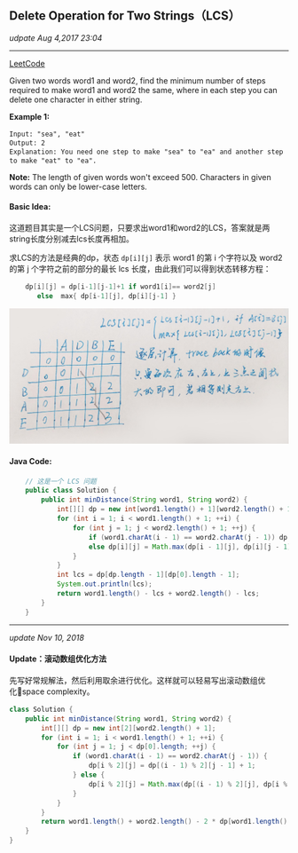 ## Delete Operation for Two Strings（LCS）
_udpate Aug 4,2017 23:04_

---
[LeetCode](https://leetcode.com/problems/delete-operation-for-two-strings/description/)

Given two words word1 and word2, find the minimum number of steps required to make word1 and word2 the same, where in each step you can delete one character in either string.

**Example 1:**

    Input: "sea", "eat"
    Output: 2
    Explanation: You need one step to make "sea" to "ea" and another step to make "eat" to "ea".
    
**Note:**
The length of given words won't exceed 500.
Characters in given words can only be lower-case letters.

#### Basic Idea:
这道题目其实是一个LCS问题，只要求出word1和word2的LCS，答案就是两string长度分别减去lcs长度再相加。

求LCS的方法是经典的dp，状态 `dp[i][j]` 表示 word1 的第 i 个字符以及 word2 的第 j 个字符之前的部分的最长 lcs 长度，由此我们可以得到状态转移方程：
```java
    dp[i][j] = dp[i-1][j-1]+1 if word1[i]== word2[j]
       else  max{ dp[i-1][j], dp[i][j-1] }
```
![](/assets/WechatIMG8.jpg)

#### Java Code:
```java
    // 这是一个 LCS 问题
    public class Solution {
        public int minDistance(String word1, String word2) {
            int[][] dp = new int[word1.length() + 1][word2.length() + 1];
            for (int i = 1; i < word1.length() + 1; ++i) {
                for (int j = 1; j < word2.length() + 1; ++j) {
                    if (word1.charAt(i - 1) == word2.charAt(j - 1)) dp[i][j] = dp[i - 1][j - 1] + 1;
                    else dp[i][j] = Math.max(dp[i - 1][j], dp[i][j - 1]);
                }
            }
            int lcs = dp[dp.length - 1][dp[0].length - 1];
            System.out.println(lcs);
            return word1.length() - lcs + word2.length() - lcs;
        }
    }
```

---
_update Nov 10, 2018_

#### Update：滚动数组优化方法
先写好常规解法，然后利用取余进行优化。这样就可以轻易写出滚动数组优化space complexity。
```java
class Solution {
    public int minDistance(String word1, String word2) {
        int[][] dp = new int[2][word2.length() + 1];
        for (int i = 1; i < word1.length() + 1; ++i) {
            for (int j = 1; j < dp[0].length; ++j) {
                if (word1.charAt(i - 1) == word2.charAt(j - 1)) {
                    dp[i % 2][j] = dp[(i - 1) % 2][j - 1] + 1;
                } else {
                    dp[i % 2][j] = Math.max(dp[(i - 1) % 2][j], dp[i % 2][j - 1]);
                }
            }
        }
        return word1.length() + word2.length() - 2 * dp[word1.length() % 2][dp[0].length - 1];
    }
}
```

